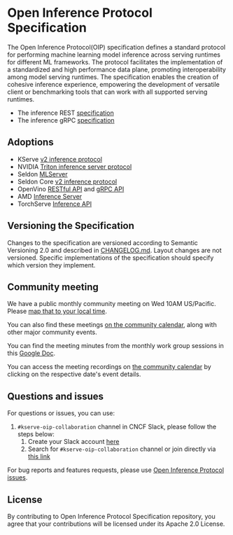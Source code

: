 # Open Inference Protocol Specification 

The Open Inference Protocol(OIP) specification defines a standard protocol for performing machine learning model inference across
serving runtimes for different ML frameworks. The protocol facilitates the implementation of a standardized and high performance data plane,
promoting interoperability among model serving runtimes. The specification enables the creation of cohesive inference experience, 
empowering the development of versatile client or benchmarking tools that can work with all
supported serving runtimes.

- The inference REST [specification](./specification/protocol/inference_rest.md)
- The inference gRPC [specification](./specification/protocol/inference_grpc.md)

## Adoptions
- KServe [v2 inference protocol](https://kserve.github.io/website/master/modelserving/data_plane/v2_protocol/)
- NVIDIA [Triton inference server protocol](https://docs.nvidia.com/deeplearning/triton-inference-server/user-guide/docs/customization_guide/inference_protocols.html)
- Seldon [MLServer](https://mlserver.readthedocs.io/en/stable/user-guide/content-type.html)
- Seldon Core [v2 inference protocol](https://docs.seldon.io/projects/seldon-core/en/v2/contents/getting-started/#api-for-inference)
- OpenVino [RESTful API](https://docs.openvino.ai/latest/ovms_docs_rest_api_kfs.html) and [gRPC API](https://docs.openvino.ai/latest/ovms_docs_grpc_api_kfs.html)
- AMD [Inference Server](https://xilinx.github.io/inference-server/main/kserve.html)
- TorchServe [Inference API](https://github.com/pytorch/serve/tree/master/kubernetes/kserve)

## Versioning the Specification
Changes to the specification are versioned according to Semantic Versioning 2.0 and described in [CHANGELOG.md](CHANGELOG.md). Layout changes are not versioned. Specific implementations of the specification should specify which version they implement.

## Community meeting
We have a public monthly community meeting on Wed 10AM US/Pacific. Please [map that to your local time](https://www.google.com/search?q=1000+am+in+pst&hl=en).

You can also find these meetings [on the community calendar](https://zoom-lfx.platform.linuxfoundation.org/meetings/kserve?view=month), along with other major community events. 

You can find the meeting minutes from the monthly work group sessions in this [Google Doc](https://docs.google.com/document/d/1f21bja1ejHPrZRmY5ke0UxKVD26j0VntJxx0qGN3fKE).

You can access the meeting recordings on [the community calendar](https://zoom-lfx.platform.linuxfoundation.org/meetings/kserve?view=month) by clicking on the respective date's event details.

## Questions and issues

For questions or issues, you can use:
1. `#kserve-oip-collaboration` channel in CNCF Slack, please follow the steps below:
   1. Create your Slack account [here](https://slack.cncf.io/)
   2. Search for `#kserve-oip-collaboration` channel or join directly via [this link](https://cloud-native.slack.com/archives/C06P4SYCNRX) 

For bug reports and features requests, please use [Open Inference Protocol issues](https://github.com/kserve/open-inference-protocol/issues).

## License
By contributing to Open Inference Protocol Specification repository, you agree that your contributions will be licensed under its Apache 2.0 License.
